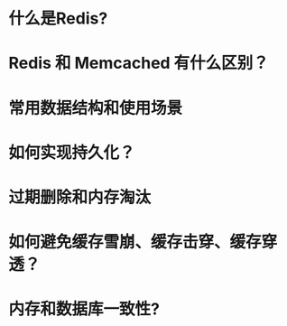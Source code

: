 # 什么是Redis?

# Redis 和 Memcached 有什么区别？

# 常用数据结构和使用场景

# 如何实现持久化？

# 过期删除和内存淘汰

# 如何避免缓存雪崩、缓存击穿、缓存穿透？

# 内存和数据库一致性?
